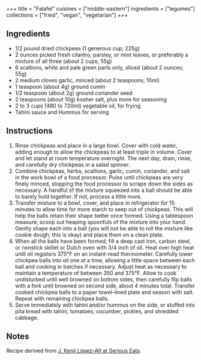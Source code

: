 +++
title = "Falafel"
cuisines = ["middle-eastern"]
ingredients = ["legumes"]
collections = ["fried", "vegan", "vegetarian"]
+++

## Ingredients

- 1/2 pound dried chickpeas (1 generous cup; 225g)
- 2 ounces picked fresh cilantro, parsley, or mint leaves, or preferably a mixture of all three (about 2 cups; 55g)
- 6 scallions, white and pale green parts only, sliced (about 2 ounces; 55g)
- 2 medium cloves garlic, minced (about 2 teaspoons; 10ml)
- 1 teaspoon (about 4g) ground cumin
- 1/2 teaspoon (about 2g) ground coriander seed
- 2 teaspoons (about 10g) kosher salt, plus more for seasoning
- 2 to 3 cups (480 to 720ml) vegetable oil, for frying
- Tahini sauce and Hummus for serving

## Instructions

1. Rinse chickpeas and place in a large bowl. Cover with cold water, adding enough to allow the chickpeas to at least triple in volume. Cover and let stand at room temperature overnight. The next day, drain, rinse, and carefully dry chickpeas in a salad spinner.
2. Combine chickpeas, herbs, scallions, garlic, cumin, coriander, and salt in the work bowl of a food processor. Pulse until chickpeas are very finely minced, stopping the food processor to scrape down the sides as necessary. A handful of the mixture squeezed into a ball should be able to barely hold together. If not, process a little more.
3. Transfer mixture to a bowl, cover, and place in refrigerator for 15 minutes to allow time for more starch to seep out of chickpeas. This will help the balls retain their shape better once formed. Using a tablespoon measure, scoop out heaping spoonfuls of the mixture into your hand. Gently shape each into a ball (you will not be able to roll the mixture like cookie dough; this is okay) and place them on a clean plate.
4. When all the balls have been formed, fill a deep cast iron, carbon steel, or nonstick skillet or Dutch oven with 3/4 inch of oil. Heat over high heat until oil registers 375°F on an instant-read thermometer. Carefully lower chickpea balls into oil one at a time, allowing a little space between each ball and cooking in batches if necessary. Adjust heat as necessary to maintain a temperature of between 350 and 375°F. Allow to cook undisturbed until well browned on bottom sides, then carefully flip balls with a fork until browned on second side, about 4 minutes total. Transfer cooked chickpea balls to a paper towel–lined plate and season with salt. Repeat with remaining chickpea balls.
5. Serve immediately with tahini and/or hummus on the side, or stuffed into pita bread with tahini, tomatoes, cucumber, pickles, and shredded cabbage.

## Notes

Recipe derived from [J. Kenji López-Alt at Serious Eats](https://www.seriouseats.com/the-food-lab-vegan-experience-best-homemade-falafel-recipe).
